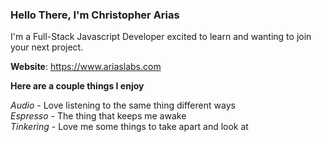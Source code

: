 ### Hello There, I'm Christopher Arias

I'm a Full-Stack Javascript Developer excited to learn and wanting to join your next project.  

**Website**: https://www.ariaslabs.com

**Here are a couple things I enjoy**  

*Audio* - Love listening to the same thing different ways  
*Espresso* - The thing that keeps me awake  
*Tinkering* - Love me some things to take apart and look at   
